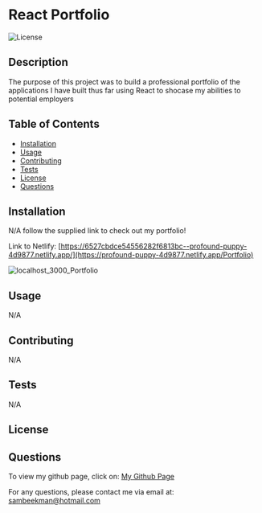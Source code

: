 
# React Portfolio

![License](https://img.shields.io/badge/License--blue)


## Description

The purpose of this project was to build a professional portfolio of the applications I have built thus far using React to shocase my abilities to potential employers


## Table of Contents
- [Installation](#Installation)
- [Usage](#Usage)
- [Contributing](#Contributing)
- [Tests](#Tests)
- [License](#License)
- [Questions](#Questions)


## Installation

N/A follow the supplied link to check out my portfolio!

Link to Netlify: [https://6527cbdce54556282f6813bc--profound-puppy-4d9877.netlify.app/](https://profound-puppy-4d9877.netlify.app/Portfolio)


![localhost_3000_Portfolio](https://github.com/SamBeekman/React-Portfolio/assets/131665093/a02ef365-bfab-43a8-a3d7-dfd603bc95c9)


## Usage

N/A


## Contributing

N/A


## Tests

N/A


## License




## Questions

To view my github page, click on: [My Github Page](https://www.github.com/SamBeekman)

For any questions, please contact me via email at: sambeekman@hotmail.com
